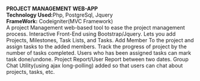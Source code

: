 <strong>PROJECT MANAGEMENT WEB-APP</strong>
<br>
<strong>
Technology Used:</strong>Php, PostgreSql, Jquery
<br>
<strong>
FrameWork:</strong> Codeigniter(MVC Framework)
<br>
A project Management web-based tool to ease the project
management process.
Interactive Front-End using Bootstrap/Jquery.
Lets you add Projects, Milestones, Task Lists, and Tasks.
Add Member To the project and assign tasks to the added
members.
Track the progress of project by the number of tasks
completed.
Users who has been assigned tasks can mark task
done/undone.
Project Report/User Report between two dates.
Group Chat Utility(using ajax long-polling) added so that users can chat about
projects, tasks, etc.
